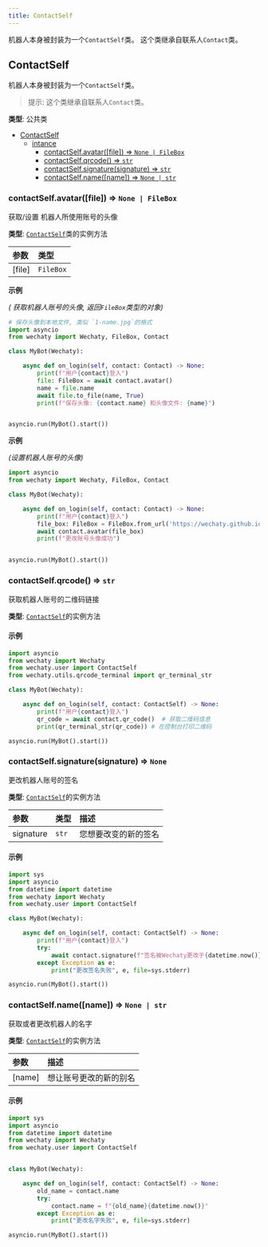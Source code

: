 ```yaml
---
title: ContactSelf
---
```


机器人本身被封装为一个`ContactSelf`类。 这个类继承自联系人`Contact`类。

## ContactSelf

机器人本身被封装为一个`ContactSelf`类。

> 提示: 这个类继承自联系人`Contact`类。

**类型**: 公共类

* [ContactSelf](contact-self.md#contactself)
  * [intance](contact-self.md#contactself)
    * [contactSelf.avatar\(\[file\]\) ⇒ `None | FileBox`](contact-self.md#contactselfavatarfile-⇒-promise)
    * [contactSelf.qrcode\(\) ⇒ `str`](contact-self.md#contactselfqrcode-⇒-promise)
    * [contactSelf.signature\(signature\) ⇒ `str`](contact-self.md#contactselfsignaturesignature)
    * [contactSelf.name\(\[name\]\) ⇒ `None | str`](contact-self.md#contactselfname-⇒-promisestring)

### contactSelf.avatar\(\[file\]\) ⇒ `None | FileBox`

获取/设置 机器人所使用账号的头像

**类型**: [`ContactSelf`](contact-self.md#ContactSelf)类的实例方法

| 参数 | 类型 |
| :--- | :--- |
| \[file\] | `FileBox` |

**示例** 

_\( 获取机器人账号的头像, 返回`FileBox`类型的对象\)_

```python
# 保存头像到本地文件, 类似 `1-name.jpg`的格式
import asyncio
from wechaty import Wechaty, FileBox, Contact

class MyBot(Wechaty):

    async def on_login(self, contact: Contact) -> None:
        print(f"用户{contact}登入")
        file: FileBox = await contact.avatar()
        name = file.name
        await file.to_file(name, True)
        print(f"保存头像: {contact.name} 和头像文件: {name}")


asyncio.run(MyBot().start())
```

**示例** 

_\(设置机器人账号的头像\)_

```python
import asyncio
from wechaty import Wechaty, FileBox, Contact

class MyBot(Wechaty):

    async def on_login(self, contact: Contact) -> None:
        print(f"用户{contact}登入")
        file_box: FileBox = FileBox.from_url('https://wechaty.github.io/wechaty/images/bot-qr-code.png')
        await contact.avatar(file_box)
        print(f"更改账号头像成功")


asyncio.run(MyBot().start())
```

### contactSelf.qrcode\(\) ⇒ `str`

获取机器人账号的二维码链接

**类型**: [`ContactSelf`](contact-self.md#ContactSelf)的实例方法

#### 示例

```python
import asyncio
from wechaty import Wechaty
from wechaty.user import ContactSelf
from wechaty.utils.qrcode_terminal import qr_terminal_str

class MyBot(Wechaty):

    async def on_login(self, contact: ContactSelf) -> None:
        print(f"用户{contact}登入")
        qr_code = await contact.qr_code()  # 获取二维码信息
        print(qr_terminal_str(qr_code)) # 在控制台打印二维码

asyncio.run(MyBot().start())
```

### contactSelf.signature\(signature\) ⇒ `None`

更改机器人账号的签名

**类型**: [`ContactSelf`](contact-self.md#ContactSelf)的实例方法

| 参数 |  类型 | 描述 |
| :--- | :--- | :--- |
| signature | `str` | 您想要改变的新的签名 |

#### 示例

```python
import sys
import asyncio
from datetime import datetime
from wechaty import Wechaty
from wechaty.user import ContactSelf

class MyBot(Wechaty):

    async def on_login(self, contact: ContactSelf) -> None:
        print(f"用户{contact}登入")
        try:
            await contact.signature(f"签名被Wechaty更改于{datetime.now()}")
        except Exception as e:
            print("更改签名失败", e, file=sys.stderr)

asyncio.run(MyBot().start())
```

### contactSelf.name\(\[name\]\) ⇒ `None | str`

获取或者更改机器人的名字

**类型**: [`ContactSelf`](contact-self.md#contactself)的实例方法

| 参数 | 描述 |
| :--- | :--- |
| \[name\] | 想让账号更改的新的别名 |

#### 示例

```python
import sys
import asyncio
from datetime import datetime
from wechaty import Wechaty
from wechaty.user import ContactSelf


class MyBot(Wechaty):

    async def on_login(self, contact: ContactSelf) -> None:
        old_name = contact.name
        try:
            contact.name = f"{old_name}{datetime.now()}"
        except Exception as e:
            print("更改名字失败", e, file=sys.stderr)

asyncio.run(MyBot().start())
```
